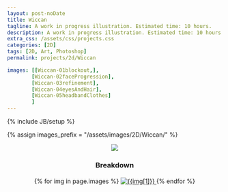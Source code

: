 ```yaml
---
layout: post-noDate
title: Wiccan
tagline: A work in progress illustration. Estimated time: 10 hours.
description: A work in progress illustration. Estimated time: 10 hours.
extra_css: /assets/css/projects.css
categories: [2D]
tags: [2D, Art, Photoshop]
permalink: projects/2d/Wiccan

images: [[Wiccan-01blockout,],
		[Wiccan-02faceProgression],
		[Wiccan-03refinement],
		[Wiccan-04eyesAndHair],
		[Wiccan-05headbandClothes]
		]
---
```

{% include JB/setup %}

{% assign images_prefix = "/assets/images/2D/Wiccan/" %}


<div class="projects-grid" id="slideshow" style="text-align: center;">
	<a href="{{images_prefix}}BrianTam-Wiccan.png">
		<img src="{{images_prefix}}BrianTam-Wiccan.png">
	</a>
	<h3>Breakdown</h3>
    {% for img in page.images %}
        <a href="{{images_prefix}}{{img[0]}}.png" class="project-container">
            <img src="{{images_prefix}}{{img[0]}}.png" class="img-responsive" alt="{{img[1]}}" style="margin-top: 3px">
        </a>
    {% endfor %}
</div>

<script>
    $('#slideshow').photobox('a', {history:false, time:0, counter:false});
</script>
